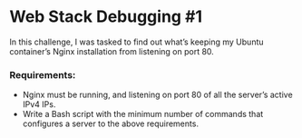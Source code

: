 # Web Stack Debugging #1
In this challenge, I was tasked to find out what’s keeping my Ubuntu container’s Nginx installation from listening on port 80.

### Requirements:
- Nginx must be running, and listening on port 80 of all the server’s active IPv4 IPs.
- Write a Bash script with the minimum number of commands that configures a server to the above requirements.
